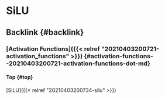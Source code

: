 # SiLU


## Backlink {#backlink}


### [Activation Functions]({{< relref "20210403200721-activation_functions" >}}) {#activation-functions--20210403200721-activation-functions-dot-md}


#### Top {#top}

[SiLU]({{< relref "20210403200734-silu" >}})

